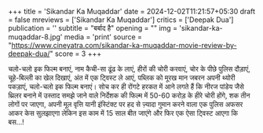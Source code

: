 +++
title = 'Sikandar Ka Muqaddar'
date = 2024-12-02T11:21:57+05:30
draft = false
mreviews = ['Sikandar Ka Muqaddar']
critics = ['Deepak Dua']
publication = ''
subtitle = "बर्बाद है"
opening = ""
img = 'sikandar-ka-muqaddar-8.jpg'
media = 'print'
source = "https://www.cineyatra.com/sikandar-ka-muqaddar-movie-review-by-deepak-dua/"
score = 3
+++

चलो-चलो इक फिल्म बनाएं, नाम कैची-सा ढूंढ के लाएं, हीरों की चोरी करवाएं, चोर के पीछे पुलिस दौड़ाएं, चूहे-बिल्ली का खेल दिखाएं, अंत में एक ट्विस्ट ले आएं, पब्लिक को मूरख मान जबरन अपनी थ्योरी पकड़ाएं, चलो-चलो इक फिल्म बनाएं। सोच कर ही रोंगटे हरकत में आने लगते हैं कि नीरज पांडेय जैसे थ्रिलर बनाने में उस्ताद समझे जाने वाले निर्देशक की फिल्म में 50-60 करोड़ के हीरे चोरी होंगे, शक तीन लोगों पर जाएगा, अपनी मूल वृत्ति यानी इंस्टिंक्ट पर हद से ज़्यादा गुमान करने वाला एक पुलिस अफसर आकर केस सुलझाएगा लेकिन इस काम में 15 साल बीत जाएंगे और फिर एक ऐसा ट्विस्ट आएगा कि बस…!
